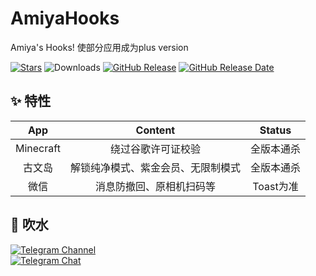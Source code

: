 # AmiyaHooks

Amiya's Hooks! 使部分应用成为plus version

[![Stars](https://img.shields.io/github/stars/Xposed-Modules-Repo/fer.amiya.amiyahooks?label=stars)](https://github.com/Xposed-Modules-Repo/fer.amiya.amiyahooks)
![Downloads](https://img.shields.io/github/downloads/Xposed-Modules-Repo/fer.amiya.amiyahooks/total)
[![GitHub Release](https://img.shields.io/github/v/release/Xposed-Modules-Repo/fer.amiya.amiyahooks)](https://github.com/Xposed-Modules-Repo/fer.amiya.amiyahooks/releases)
[![GitHub Release Date](https://img.shields.io/github/release-date/Xposed-Modules-Repo/fer.amiya.amiyahooks)](https://github.com/Xposed-Modules-Repo/fer.amiya.amiyahooks/releases)

## ✨ 特性

|    App    |              Content              |   Status   |
| :-------: | :--------------------------------: | :--------: |
| Minecraft |         绕过谷歌许可证校验         | 全版本通杀 |
|  古文岛  | 解锁纯净模式、紫金会员、无限制模式 | 全版本通杀 |
|   微信   |      消息防撤回、原相机扫码等      | Toast为准 |

## 📨 吹水

<a href="https://t.me/AmiyaHooksPublicCl"><img alt="Telegram Channel" src="https://img.shields.io/badge/Channel-@AmiyaHooksPublicCl-blue.svg?logo=telegram"></a><br>
<a href="https://t.me/AmiyaHooksPublicChat"><img alt="Telegram Chat" src="https://img.shields.io/badge/Chat-@AmiyaHooksPublicChat-blue.svg?logo=telegram"></a>
